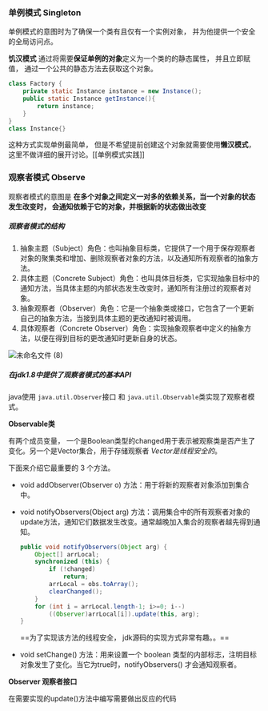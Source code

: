 ### 单例模式 Singleton

单例模式的意图时为了确保一个类有且仅有一个实例对象， 并为他提供一个安全的全局访问点。

**饥汉模式** 通过将需要**保证单例的对象**定义为一个类的的静态属性， 并且立即赋值， 通过一个公共的静态方法去获取这个对象。

```java
class Factory {
    private static Instance instance = new Instance();
    public static Instance getInstance(){
        return instance;
    }
}
class Instance{}
```

这种方式实现单例最简单， 但是不希望提前创建这个对象就需要使用**懒汉模式**， 这里不做详细的展开讨论。[[单例模式实践]]



### 观察者模式 Observe

观察者模式的意图是 **在多个对象之间定义一对多的依赖关系，当一个对象的状态发生改变时， 会通知依赖于它的对象，并根据新的状态做出改变**

##### 观察者模式的结构

1. 抽象主题（Subject）角色：也叫抽象目标类，它提供了一个用于保存观察者对象的聚集类和增加、删除观察者对象的方法，以及通知所有观察者的抽象方法。
2. 具体主题（Concrete Subject）角色：也叫具体目标类，它实现抽象目标中的通知方法，当具体主题的内部状态发生改变时，通知所有注册过的观察者对象。
3. 抽象观察者（Observer）角色：它是一个抽象类或接口，它包含了一个更新自己的抽象方法，当接到具体主题的更改通知时被调用。
4. 具体观察者（Concrete Observer）角色：实现抽象观察者中定义的抽象方法，以便在得到目标的更改通知时更新自身的状态。

![未命名文件 (8)](https://s2.loli.net/2022/05/25/2AgPsB4mqKaHzwV.png)

##### 在jdk1.8中提供了观察者模式的基本API

java使用 `java.util.Observer`接口 和 `java.util.Observable`类实现了观察者模式。

**Observable类**

有两个成员变量， 一个是Boolean类型的changed用于表示被观察类是否产生了变化。另一个是Vector集合，用于存储观察者 *Vector是线程安全的*。

下面来介绍它最重要的 3 个方法。

- void addObserver(Observer o) 方法：用于将新的观察者对象添加到集合中。

- void notifyObservers(Object arg) 方法：调用集合中的所有观察者对象的 update方法，通知它们数据发生改变。通常越晚加入集合的观察者越先得到通知。

  ```java
  public void notifyObservers(Object arg) {
      Object[] arrLocal;
      synchronized (this) {
          if (!changed)
              return;
          arrLocal = obs.toArray();
          clearChanged();
      }
      for (int i = arrLocal.length-1; i>=0; i--)
          ((Observer)arrLocal[i]).update(this, arg);
  }
  ```

  ==为了实现该方法的线程安全， jdk源码的实现方式非常有趣。。==

- void setChange() 方法：用来设置一个 boolean 类型的内部标志，注明目标对象发生了变化。当它为true时，notifyObservers() 才会通知观察者。

**Observer 观察者接口**

在需要实现的update()方法中编写需要做出反应的代码



